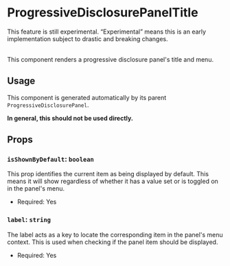 # ProgressiveDisclosurePanelTitle

<div class="callout callout-alert">
This feature is still experimental. “Experimental” means this is an early implementation subject to drastic and breaking changes.
</div>
<br />

This component renders a progressive disclosure panel's title and menu.


## Usage

This component is generated automatically by its parent
`ProgressiveDisclosurePanel`.

<div class="callout callout-alert">
<strong>In general, this should not be used directly.</strong>
</div>

## Props

### `isShownByDefault`: `boolean`

This prop identifies the current item as being displayed by default. This means
it will show regardless of whether it has a value set or is toggled on in the
panel's menu.

-   Required: Yes

### `label`: `string`

The label acts as a key to locate the corresponding item in the panel's menu
context. This is used when checking if the panel item should be displayed.

-   Required: Yes
